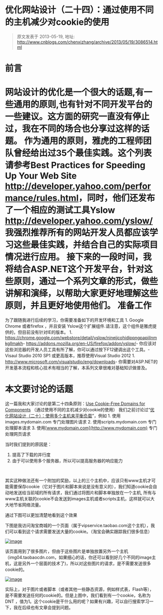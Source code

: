 # 优化网站设计（二十四）：通过使用不同的主机减少对cookie的使用 
> 原文发表于 2013-05-19, 地址: http://www.cnblogs.com/chenxizhang/archive/2013/05/19/3086514.html 


前言
==

 网站设计的优化是一个很大的话题,有一些通用的原则,也有针对不同开发平台的一些建议。这方面的研究一直没有停止过，我在不同的场合也分享过这样的话题。 作为通用的原则，雅虎的工程师团队曾经给出过35个最佳实践。这个列表请参考Best Practices for Speeding Up Your Web Site <http://developer.yahoo.com/performance/rules.html>，同时，他们还发布了一个相应的测试工具Yslow <http://developer.yahoo.com/yslow/> 我强烈推荐所有的网站开发人员都应该学习这些最佳实践，并结合自己的实际项目情况进行应用。 接下来的一段时间，我将结合ASP.NET这个开发平台，针对这些原则，通过一个系列文章的形式，做些讲解和演绎，以帮助大家更好地理解这些原则，并且更好地使用他们。 准备工作
====

 为了跟随我进行后续的学习，你需要准备如下的开发环境和工具 1. Google Chrome 或者firefox ，并且安装 Yslow这个扩展组件.请注意，这个组件是雅虎提供的，但目前没有针对IE的版本。
	1. <https://chrome.google.com/webstore/detail/yslow/ninejjcohidippngpapiilnmkgllmakh>- <https://addons.mozilla.org/en-US/firefox/addon/yslow/>- 你应该对这些浏览器的开发人员工具有所了解，你可以通过按下F12键调出这个工具。- Visaul Studio 2010 SP1 或更高版本，推荐使用Visual Studio 2012
	1. <http://www.microsoft.com/visualstudio/eng/downloads>- 你需要对ASP.NET的开发基本流程和核心技术有相当的了解，本系列文章很难对基础知识做普及。

 本文要讨论的话题
========

 这一篇我和大家讨论的是第二十四条原则：[Use Cookie-Free Domains for Components](http://developer.yahoo.com/performance/rules.html#cookie_free) （通过使用不同的主机减少对cookie的使用） 我们之前讨论过“[优化网站设计（二十）：使用多个主机来平衡负载](http://www.cnblogs.com/chenxizhang/archive/2013/05/17/3083509.html)”，例如 1. 使用images.mydomain.com 专门处理图片请求
2. 使用scripts.mydomain.com 专门处理脚本请求
3. 使用[www.mydomain.com](http://www.mydomain.com) 专门处理网页请求

 当时我们提到的原因是：

 1. 提高了下载的并行度
2. 由于可以使用多个服务器，所以可以提高服务器的响应能力

  

 其实这种做法还有一个附加的奖励，以上的三个主机中，应该只有www主机才可能需要保存cookie（它对于图片和脚本来说是没有意义的），我们知道cookie会自动地发送给当前域的所有请求，我们通过将图片和脚本单独放在一个主机, 所有与www主机关联的cookie不会发送到images主机或者scripts主机，这样就可以大大地节省网络流量。

 通过下图可以更加清楚地看到这个效果

 下图是我访问淘宝商城的一个页面（属于vipservice.taobao.com这个主机），我们可以看到这个请求需要发送大量的cookie。（淘宝会确实跟踪我们很多信息）

 [![image](http://images.cnitblog.com/blog/9072/201305/19092000-289443b022784f4e8ef9ba333c65e217.png "image")](http://images.cnitblog.com/blog/9072/201305/19091956-22345d3417bf40df8e075c264996a23c.png)

 该页面用到了很多图片，但由于这些图片是单独放置另外一个主机（img04.taobaocdn.com，如果细心的话，你还可以看到好几个不同的image主机，这是另外一个层面的技术了)，所以对这些图片的请求，是不需要发送很多cookie的。

 [![image](http://images.cnitblog.com/blog/9072/201305/19092005-a56a2b5949d843ea9e44ee3d6a411ac8.png "image")](http://images.cnitblog.com/blog/9072/201305/19092003-6a7aa8b2f26b4b81baadc585d8e01923.png)

 实际上，对于图片或者脚本（或者其他一些静态资源，例如样式表，Flash等），是不需要发送任何的cookie的。但是上图中，我们看到有一个cookie，名称为DNT ，值为1。这个cookie是干什么用的呢？如果有兴趣，可以自行搜索学习一下，我在后续也有文章会提到问题。













